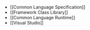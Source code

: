 - [[Common Language Specification]]
- [[Framework Class Library]]
- [[Common Language Runtime]]
- [[Visual Studio]]
